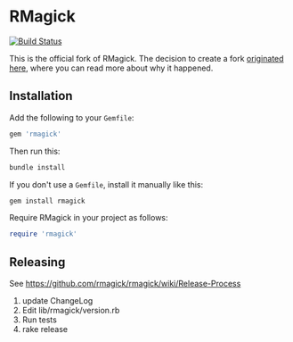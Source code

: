 # RMagick

[![Build Status](https://travis-ci.org/gemhome/rmagick.svg?branch=master)](https://travis-ci.org/gemhome/rmagick)

This is the official fork of RMagick. The decision to create a fork [originated here](https://github.com/rmagick/rmagick/issues/18#issuecomment-50022523), where you can read more about why it happened.

## Installation

Add the following to your `Gemfile`:
```ruby
gem 'rmagick'
```

Then run this:
```sh
bundle install
```

If you don't use a `Gemfile`, install it manually like this:
```sh
gem install rmagick
```

Require RMagick in your project as follows:
```ruby
require 'rmagick'
```

## Releasing

See https://github.com/rmagick/rmagick/wiki/Release-Process

1. update ChangeLog
2. Edit lib/rmagick/version.rb
3. Run tests
4. rake release
